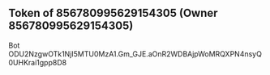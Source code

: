 ## Token of 856780995629154305 (Owner 856780995629154305)

Bot ODU2NzgwOTk1NjI5MTU0MzA1.Gm_GJE.aOnR2WDBAjpWoMRQXPN4nsyQ0UHKrai1gpp8D8